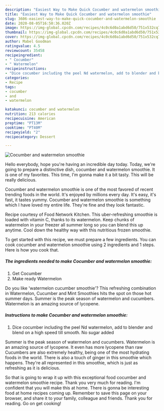 ```yaml
---
description: "Easiest Way to Make Quick Cocumber and watermelon smoothie"
title: "Easiest Way to Make Quick Cocumber and watermelon smoothie"
slug: 3606-easiest-way-to-make-quick-cocumber-and-watermelon-smoothie
date: 2020-08-05T16:50:36.020Z
image: https://img-global.cpcdn.com/recipes/4c0c6d0a1abd6d50/751x532cq70/cocumber-and-watermelon-smoothie-recipe-main-photo.jpg
thumbnail: https://img-global.cpcdn.com/recipes/4c0c6d0a1abd6d50/751x532cq70/cocumber-and-watermelon-smoothie-recipe-main-photo.jpg
cover: https://img-global.cpcdn.com/recipes/4c0c6d0a1abd6d50/751x532cq70/cocumber-and-watermelon-smoothie-recipe-main-photo.jpg
author: Mabel Goodman
ratingvalue: 4.5
reviewcount: 35458
recipeingredient:
- " Cocumber"
- " Watermelon"
recipeinstructions:
- "Dice cocumber including the peel Nd watermelon, add to blender and blend on a high speed till smooth. No sugar added"
categories:
- Recipe
tags:
- cocumber
- and
- watermelon

katakunci: cocumber and watermelon 
nutrition: 213 calories
recipecuisine: American
preptime: "PT13M"
cooktime: "PT40M"
recipeyield: "2"
recipecategory: Dessert

---
```



![Cocumber and watermelon smoothie](https://img-global.cpcdn.com/recipes/4c0c6d0a1abd6d50/751x532cq70/cocumber-and-watermelon-smoothie-recipe-main-photo.jpg)

Hello everybody, hope you're having an incredible day today. Today, we're going to prepare a distinctive dish, cocumber and watermelon smoothie. It is one of my favorites. This time, I'm gonna make it a bit tasty. This will be really delicious.

Cocumber and watermelon smoothie is one of the most favored of recent trending foods in the world. It's enjoyed by millions every day. It's easy, it's fast, it tastes yummy. Cocumber and watermelon smoothie is something which I have loved my entire life. They're fine and they look fantastic.

Recipe courtesy of Food Network Kitchen. This uber-refreshing smoothie is loaded with vitamin C, thanks to its watermelon. Keep chunks of watermelon in your freezer all summer long so you can blend this up anytime. Cool down the healthy way with this nutritious frozen smoothie.


To get started with this recipe, we must prepare a few ingredients. You can cook cocumber and watermelon smoothie using 2 ingredients and 1 steps. Here is how you cook that.

<!--inarticleads1-->

##### The ingredients needed to make Cocumber and watermelon smoothie:

1. Get  Cocumber
1. Make ready  Watermelon


Do you like &#39;watermelon cucumber smoothie&#39;? This refreshing combination in Watermelon, Cucumber and Mint Smoothies hits the spot on those hot summer days. Summer is the peak season of watermelon and cucumbers. Watermelon is an amazing source of lycopene. 

<!--inarticleads2-->

##### Instructions to make Cocumber and watermelon smoothie:

1. Dice cocumber including the peel Nd watermelon, add to blender and blend on a high speed till smooth. No sugar added


Summer is the peak season of watermelon and cucumbers. Watermelon is an amazing source of lycopene. It even has more lycopene than raw Cucumbers are also extremely healthy, being one of the most hydrating foods in the world. There is also a touch of ginger in this smoothie which happens. They&#39;re all represented in this smoothie, which is just as refreshing as it is delicious. 

So that is going to wrap it up with this exceptional food cocumber and watermelon smoothie recipe. Thank you very much for reading. I'm confident that you will make this at home. There is gonna be interesting food at home recipes coming up. Remember to save this page on your browser, and share it to your family, colleague and friends. Thank you for reading. Go on get cooking!
